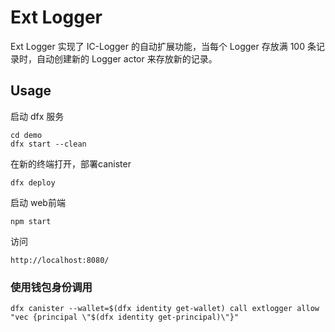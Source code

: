 # Ext Logger

Ext Logger 实现了 IC-Logger 的自动扩展功能，当每个 Logger 存放满 100 条记录时，自动创建新的 Logger actor 来存放新的记录。


## Usage

启动 dfx 服务
```
cd demo
dfx start --clean
```

在新的终端打开，部署canister
```
dfx deploy
```

启动 web前端
```
npm start
```

访问
```
http://localhost:8080/
```

### 使用钱包身份调用
```
dfx canister --wallet=$(dfx identity get-wallet) call extlogger allow "vec {principal \"$(dfx identity get-principal)\"}"
```

